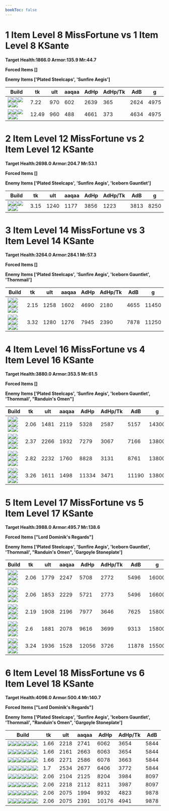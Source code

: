 ```yaml
---
bookToc: false
---
```


# 1 Item Level 8 MissFortune vs 1 Item Level 8 KSante

**Target Health:1866.0 Armor:135.9 Mr:44.7**


**Forced Items []**


**Enemy Items ['Plated Steelcaps', 'Sunfire Aegis']**




Build | tk | ult | aaqaa | AdHp | AdHp/Tk | AdB | g
-|-|-|-|-|-|-|-
![](/item/6672.png)![](/item/1001.png)![](/item/1055.png)![](/item/1037.png)![](/item/1036.png)|7.22|970|602|2639|365|2624|4975
![](/item/3026.png)![](/item/1001.png)![](/item/1055.png)![](/item/1037.png)![](/item/1036.png)|12.49|960|488|4661|373|4634|4975




























































# 2 Item Level 12 MissFortune vs 2 Item Level 12 KSante

**Target Health:2698.0 Armor:204.7 Mr:53.1**


**Forced Items []**


**Enemy Items ['Plated Steelcaps', 'Sunfire Aegis', 'Iceborn Gauntlet']**




Build | tk | ult | aaqaa | AdHp | AdHp/Tk | AdB | g
-|-|-|-|-|-|-|-
![](/item/6672.png)![](/item/3124.png)![](/item/1001.png)![](/item/1055.png)![](/item/1038.png)|3.15|1240|1177|3856|1223|3813|8250




























































# 3 Item Level 14 MissFortune vs 3 Item Level 14 KSante

**Target Health:3264.0 Armor:284.1 Mr:57.3**


**Forced Items []**


**Enemy Items ['Plated Steelcaps', 'Sunfire Aegis', 'Iceborn Gauntlet', 'Thornmail']**




Build | tk | ult | aaqaa | AdHp | AdHp/Tk | AdB | g
-|-|-|-|-|-|-|-
![](/item/6672.png)![](/item/3124.png)![](/item/3091.png)![](/item/1001.png)![](/item/1055.png)![](/item/1038.png)|2.15|1258|1602|4690|2180|4655|11450
![](/item/6672.png)![](/item/3124.png)![](/item/3026.png)![](/item/1001.png)![](/item/1055.png)![](/item/1038.png)|3.32|1280|1276|7945|2390|7878|11250




























































# 4 Item Level 16 MissFortune vs 4 Item Level 16 KSante

**Target Health:3880.0 Armor:353.5 Mr:61.5**


**Forced Items []**


**Enemy Items ['Plated Steelcaps', 'Sunfire Aegis', 'Iceborn Gauntlet', 'Thornmail', "Randuin's Omen"]**




Build | tk | ult | aaqaa | AdHp | AdHp/Tk | AdB | g
-|-|-|-|-|-|-|-
![](/item/6672.png)![](/item/3124.png)![](/item/3115.png)![](/item/3153.png)![](/item/1001.png)![](/item/1038.png)|2.06|1481|2119|5328|2587|5157|14300
![](/item/6672.png)![](/item/3124.png)![](/item/3036.png)![](/item/6673.png)![](/item/1001.png)![](/item/1038.png)|2.37|2266|1932|7279|3067|7166|13800
![](/item/6672.png)![](/item/3124.png)![](/item/3026.png)![](/item/3036.png)![](/item/1001.png)![](/item/1038.png)|2.82|2232|1760|8828|3131|8761|13800
![](/item/6672.png)![](/item/3124.png)![](/item/3026.png)![](/item/6673.png)![](/item/1001.png)![](/item/1038.png)|3.26|1611|1498|11334|3471|11190|13800




























































# 5 Item Level 17 MissFortune vs 5 Item Level 17 KSante

**Target Health:3988.0 Armor:495.7 Mr:138.6**


**Forced Items ["Lord Dominik's Regards"]**


**Enemy Items ['Plated Steelcaps', 'Sunfire Aegis', 'Iceborn Gauntlet', 'Thornmail', "Randuin's Omen", 'Gargoyle Stoneplate']**




Build | tk | ult | aaqaa | AdHp | AdHp/Tk | AdB | g
-|-|-|-|-|-|-|-
![](/item/6672.png)![](/item/3124.png)![](/item/3115.png)![](/item/3153.png)![](/item/3036.png)![](/item/1001.png)|2.06|1779|2247|5708|2772|5496|16000
![](/item/6672.png)![](/item/3124.png)![](/item/3085.png)![](/item/3036.png)![](/item/3153.png)![](/item/1038.png)|2.06|1853|2229|5721|2773|5496|16600
![](/item/6672.png)![](/item/3124.png)![](/item/3036.png)![](/item/6673.png)![](/item/3153.png)![](/item/1001.png)|2.19|1908|2196|7977|3646|7625|15800
![](/item/6672.png)![](/item/3124.png)![](/item/3026.png)![](/item/3036.png)![](/item/3153.png)![](/item/1001.png)|2.6|1881|2078|9616|3699|9313|15800
![](/item/6672.png)![](/item/3124.png)![](/item/3036.png)![](/item/6673.png)![](/item/3026.png)![](/item/1001.png)|3.24|1936|1528|12056|3726|11878|15500




























































# 6 Item Level 18 MissFortune vs 6 Item Level 18 KSante

**Target Health:4096.0 Armor:500.4 Mr:140.7**


**Forced Items ["Lord Dominik's Regards"]**


**Enemy Items ['Plated Steelcaps', 'Sunfire Aegis', 'Iceborn Gauntlet', 'Thornmail', "Randuin's Omen", 'Gargoyle Stoneplate']**




Build | tk | ult | aaqaa | AdHp | AdHp/Tk | AdB
-|-|-|-|-|-|-
![](/item/6672.png)![](/item/3124.png)![](/item/3091.png)![](/item/3036.png)![](/item/3094.png)![](/item/3153.png)|1.66|2218|2741|6062|3654|5844
![](/item/6672.png)![](/item/3124.png)![](/item/3091.png)![](/item/3046.png)![](/item/3036.png)![](/item/3153.png)|1.66|2161|2663|6063|3654|5844
![](/item/6672.png)![](/item/3124.png)![](/item/3085.png)![](/item/3036.png)![](/item/3153.png)![](/item/6676.png)|1.66|2271|2586|6078|3663|5844
![](/item/6672.png)![](/item/3124.png)![](/item/3072.png)![](/item/3036.png)![](/item/3094.png)![](/item/3153.png)|1.7|2534|2677|6406|3772|5844
![](/item/6672.png)![](/item/3124.png)![](/item/3036.png)![](/item/6673.png)![](/item/3085.png)![](/item/3091.png)|2.06|2104|2125|8204|3984|8097
![](/item/6672.png)![](/item/3124.png)![](/item/3036.png)![](/item/6673.png)![](/item/3046.png)![](/item/3091.png)|2.06|2218|2112|8211|3987|8097
![](/item/6672.png)![](/item/3124.png)![](/item/3026.png)![](/item/3036.png)![](/item/3085.png)![](/item/3091.png)|2.06|2075|1994|9932|4823|9878
![](/item/6672.png)![](/item/3124.png)![](/item/3085.png)![](/item/3036.png)![](/item/3153.png)![](/item/3026.png)|2.06|2075|2391|10176|4941|9878




























































